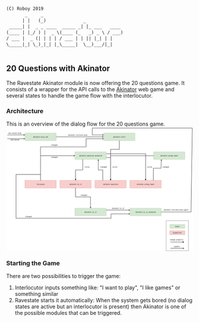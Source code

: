 ```
(C) Roboy 2019            
       _     _                              
      | |   (_)              _              
 _____| |  _ _ ____  _____ _| |_ ___   ____ 
(____ | |_/ ) |  _ \(____ (_   _) _ \ / ___)
/ ___ |  _ (| | | | / ___ | | || |_| | |    
\_____|_| \_)_|_| |_\_____|  \__)___/|_|    
                                                                       
```

## 20 Questions with Akinator

The Ravestate Akinator module is now offering the 20 questions game.
It consists of a wrapper for the API calls to the  [Akinator](https://en.akinator.com/)  web game and several states to handle the game flow with the interlocutor.

### Architecture
This is an overview of the dialog flow for the 20 questions game. 
<img src="../../resources/docs/Akinator.png" width="800" align="middle">

### Starting the Game
There are two possibilities to trigger the game:
1. Interlocutor inputs something like: "I want to play", "I like games" or something similar
2. Ravestate starts it automatically: When the system gets bored (no dialog states are active but an interlocutor is present) then Akinator is one of the possible modules that can be triggered. 